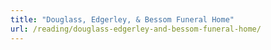 ```yaml
---
title: "Douglass, Edgerley, & Bessom Funeral Home"
url: /reading/douglass-edgerley-and-bessom-funeral-home/
---
```

